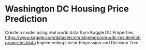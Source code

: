 # Washington DC Housing Price Prediction
 Create a model using real world data from Kaggle DC Properties. https://www.kaggle.com/datasets/christophercorrea/dc-residential-properties/data
 Implementing Linear Regression and Decision Tree
